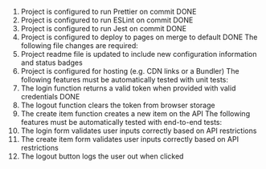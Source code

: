 1. Project is configured to run Prettier on commit DONE
2. Project is configured to run ESLint on commit DONE
3. Project is configured to run Jest on commit DONE
4. Project is configured to deploy to pages on merge to default DONE
   The following file changes are required:
5. Project readme file is updated to include new configuration information and status badges
6. Project is configured for hosting (e.g. CDN links or a Bundler)
   The following features must be automatically tested with unit tests:
7. The login function returns a valid token when provided with valid credentials DONE
8. The logout function clears the token from browser storage
9. The create item function creates a new item on the API
   The following features must be automatically tested with end-to-end tests:
10. The login form validates user inputs correctly based on API restrictions
11. The create item form validates user inputs correctly based on API restrictions
12. The logout button logs the user out when clicked
